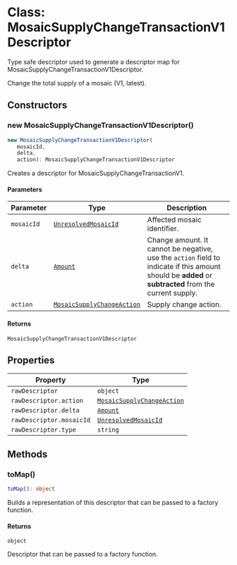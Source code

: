 # Class: MosaicSupplyChangeTransactionV1Descriptor

Type safe descriptor used to generate a descriptor map for MosaicSupplyChangeTransactionV1Descriptor.

Change the total supply of a mosaic (V1, latest).

## Constructors

### new MosaicSupplyChangeTransactionV1Descriptor()

```ts
new MosaicSupplyChangeTransactionV1Descriptor(
   mosaicId, 
   delta, 
   action): MosaicSupplyChangeTransactionV1Descriptor
```

Creates a descriptor for MosaicSupplyChangeTransactionV1.

#### Parameters

| Parameter | Type | Description |
| ------ | ------ | ------ |
| `mosaicId` | [`UnresolvedMosaicId`](../../models/classes/UnresolvedMosaicId.md) | Affected mosaic identifier. |
| `delta` | [`Amount`](../../models/classes/Amount.md) | Change amount. It cannot be negative, use the `action` field to indicate if this amount should be **added** or **subtracted** from the current supply. |
| `action` | [`MosaicSupplyChangeAction`](../../models/classes/MosaicSupplyChangeAction.md) | Supply change action. |

#### Returns

`MosaicSupplyChangeTransactionV1Descriptor`

## Properties

| Property | Type |
| ------ | ------ |
| <a id="rawdescriptor"></a> `rawDescriptor` | `object` |
| `rawDescriptor.action` | [`MosaicSupplyChangeAction`](../../models/classes/MosaicSupplyChangeAction.md) |
| `rawDescriptor.delta` | [`Amount`](../../models/classes/Amount.md) |
| `rawDescriptor.mosaicId` | [`UnresolvedMosaicId`](../../models/classes/UnresolvedMosaicId.md) |
| `rawDescriptor.type` | `string` |

## Methods

### toMap()

```ts
toMap(): object
```

Builds a representation of this descriptor that can be passed to a factory function.

#### Returns

`object`

Descriptor that can be passed to a factory function.
